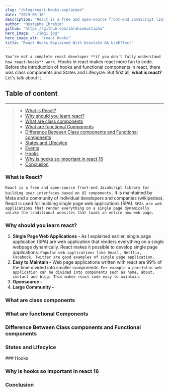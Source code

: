 ```yaml
---
slug: "/blog/react-hooks-explained"
date: "2019-05-10"
description: "React is a free and open-source front-end JavaScript library for building user interfaces based on UI components. It is maintained by Meta and a community of individual developers and companies"
author: "Mustapha Ibrahim"
github: "https://github.com/ibrahimmustapha"
hero_image: "./img1.jpg"
hero_image_alt: "react hooks"
title: "React Hooks Explained With Usestate && UseEffect"
---
```


``You’re not a complete react developer **if you don’t fully understand how react-hooks** work.`` Hooks in react makes react more fun to code. Before the introduction of hooks and functional components in react, there was class components and States and Lifecycle. But first all, **what is react?** Let's talk about it.

## Table of content
---
> - [What is React?](#header1)
> - [Why should you learn react? ](#header2) 
> - [What are class components](#header3) 
> - [What are functional Components](#header4)
> - [Difference Between Class components and Functional components](#header5)
> - [States and LIfecylce](#header6)
> - [Events](#header7)
> - [Hooks](#header8)
> - [Why is hooks so important in react 16](#header9)
> - [Conclusion](#header10)

### What is React?
``React is a free and open-source front-end JavaScript library for building user interfaces based on UI components.`` It is maintained by Meta and a community of individual developers and companies (wikipedea). React is used for building single page web applications (SPA). ``SPAs are web applications that render everything on a single page dynamically unlike the traditional websites that loads an entire new web page.``

### Why should you learn react?
1. **Single Page Web Applications -** As I explained earlier, single page application (SPA) are web application that renders everything on a single webpage dynamically. React makes it possible to develop single page applications. ``Popular web applications like Gmail, Netflix, Facebook, Twitter are good examples of single page application.``
2. **Easy to Maintain -** Web page applications written with react are 99% of the time divided into smaller components. ``For example a portfolio web application can be divided into components such as home, about, contact and blog. This makes react code easy to maintain.``
3. **Opensource -** 
4. **Large Community -**

### What are class components

### What are functional Components

### Difference Between Class components and Functional components

### States and LIfecylce
<div id='header1'/>
### Hooks

### Why is hooks so important in react 16

### Conclusion